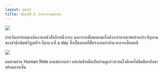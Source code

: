 ```yaml
---
layout: post
title: day10.5 บ้าจักรยานเข้าเส้น
---
```

![](https://lh6.googleusercontent.com/-30k01mEz11Q/Uz_fLziMXGI/AAAAAAAAEhc/KSs4pxCXc-U/w611-h815-no/IMG_20140405_155807.jpg)

บ่ายวันเสาร์ผมมาเดินงานหนังสืออีกหนึ่งรอบ นอกจากเพื่อมาตามเก็บมังงะฮายาเตะพ่อบ้านประจัญบานของสำนักพิมพ์วิบูลย์กิจ ก็มาแวะที่ a day ซึ่งเป็นตอนที่พี่ทรงกลดกำลังแจกลายเซ็นพอดี

![](https://lh3.googleusercontent.com/g5xxFiIiKR63HT9BzzWqVV4Eb3BNh6Piup1m6FH5IdUjLpuMkwpr_OFfA3ifd408rlD_TNNaeadZ7Xif2wI2ZdbBzKKXUVrkP8xql4lDCeYejiCPwXhviA3rbSpBZSowV_DGvMqioKGANQXGUMuu996UxSEjwyv5kqNBcxpE-Hb4Ie353lQllCyM54E26X0KGOIrJSWQjt4ra9WIcV2jDE7y21e_CKbdQA9ITkp7Jezu73vAwMOSJBqySjuKgotM0GQXvSBHt6P_196b-iZ5FA1hV4TN8bpT4qlYynNGMIM7y773bR42V5yqRgrtNiXyJmNU8YhmOmHpJNlwfvd0DCPfgb2gG_7zERHW8uC_fRDb2knSnYr2xL3A1UHce1gVMpVoaBWYPxMAMY3BpjkArEWIekBXET5GlIvu2PTeokxz98gdkr3p1XkXEnbdEkrvJFCPFFITpw44ic3SFovLEwOdsMNTHbQUXU1DaZnrMvBYJHiMvR8RzhZZqsAZTb6pH5MiRH2_AwdFpnTYHeYvSsw-bsGLmLID64TyXaT3RSpbLLwHwLdKgzMPB3El3kiz9k2iQTwEr5TCP6-iKSKFkntJGs4z_zn2HFi9vO5ngX22KN2A8cUtBA=w1759-h1081-no)

ผมตามอ่าน Human Ride มาแต่แรกแล้ว แต่เล่มซ้ายมือเปิดอ่านดูแล้วน่าสนใจดีเลยได้ติดมือกลับมาพร้อมลายเซ็น
